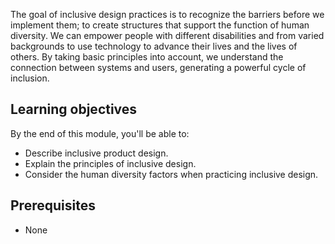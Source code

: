 The goal of inclusive design practices is to recognize the barriers before we implement them; to create structures that support the function of human diversity. We can empower people with different disabilities and from varied backgrounds to use technology to advance their lives and the lives of others. By taking basic principles into account, we understand the connection between systems and users, generating a powerful cycle of inclusion.

## Learning objectives

By the end of this module, you'll be able to:

- Describe inclusive product design.
- Explain the principles of inclusive design.
- Consider the human diversity factors when practicing inclusive design.

## Prerequisites

- None
